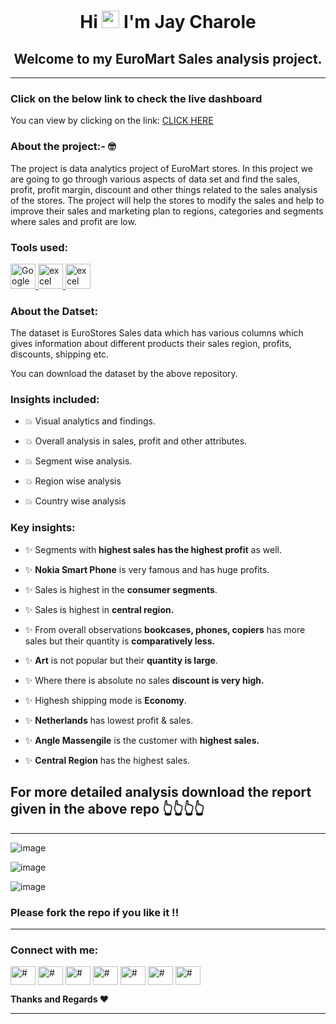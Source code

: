 <h1 align="center">Hi <img loading="lazy" src="https://raw.githubusercontent.com/iampavangandhi/iampavangandhi/master/gifs/Hi.gif" width= "28px"/> I'm Jay Charole</h1>


<h2 align="center">Welcome to my EuroMart Sales analysis project.</h2>

---
### Click on the below link to check the live dashboard
You can view by clicking on the link: <a href="https://datastudio.google.com/reporting/5ce9261e-381e-4053-a8fe-9c4c1ccf1cf8">CLICK HERE</a>

### About the project:- 🤓
The project is data analytics project of EuroMart stores. In this project we are going to go through various aspects of data set and find the sales, profit, profit margin, discount and other things related to the sales analysis of the stores. The project will help the stores to modify the sales and help to improve their sales and marketing plan to regions, categories and segments where sales and profit are low.

### Tools used:
<p>
  <a href="https://www.python.org" target="_blank"> <img loading="lazy" src="https://encrypted-tbn0.gstatic.com/images?q=tbn:ANd9GcTpVNZbKZOkpit_fOp3ONSt4o4vuU-8QqFGh3NNZmP_fGKHYz7qqPYrn_geo9EONdKiZzk&usqp=CAU" alt="Google Data studio" width="40" height="40"/> </a>
<a href="https://www.python.org" target="_blank"> <img loading="lazy" src="https://webobjects2.cdw.com/is/image/CDW/5300125?$product-main$" alt="excel" width="40" height="40"/> </a>
<a href="https://www.python.org" target="_blank"> <img loading="lazy" src="https://i.pcmag.com/imagery/reviews/00InVWTsLrQWxxCpsQMKFcl-5.1569482071.fit_scale.size_760x427.jpg" alt="excel" width="40" height="40"/> </a>
</p>

### About the Datset:
The dataset is EuroStores Sales data which has various columns which gives information about different products their sales region, profits, discounts, shipping etc.

You can download the dataset by the above repository.

### Insights included:

- 💥 Visual analytics and findings.

- 💥 Overall analysis in sales, profit and other attributes.

- 💥 Segment wise analysis.

- 💥 Region wise analysis

- 💥 Country wise analysis

### Key insights:

- ✨ Segments with **highest sales has the highest profit** as well.

- ✨ **Nokia Smart Phone** is very famous and has huge profits.

- ✨ Sales is highest in the **consumer segments**.

- ✨ Sales is highest in **central region.**

- ✨ From overall observations **bookcases, phones, copiers** has more sales but their quantity is **comparatively less.**

- ✨ **Art** is not popular but their **quantity is large**.

- ✨ Where there is absolute no sales **discount is very high.**

- ✨ Highesh shipping mode is **Economy**.

- ✨ **Netherlands** has lowest profit & sales.

- ✨ **Angle Massengile** is the customer with **highest sales.**

- ✨ **Central Region** has the highest sales.




## For more detailed analysis download the report given in the above repo 👆👆👆👆


---

![image](https://user-images.githubusercontent.com/49811782/135090018-8b039168-567c-42e6-b567-a8bebaf80307.png)

![image](https://user-images.githubusercontent.com/49811782/135090045-08d1f53f-e1b0-4d21-aad9-cf7733a57efe.png)

![image](https://user-images.githubusercontent.com/49811782/135090065-5de6e705-24b3-4015-beed-9f0b43fcccc5.png)

### Please fork the repo if you like it !! 
---
<p align="left">
<h3 align="left">Connect with me:</h3>
<a href="https://twitter.com/CharoleJay"><img align="center" src="https://cdn.jsdelivr.net/npm/simple-icons@3.0.1/icons/twitter.svg" alt="#" height="30" width="40" /></a>
<a href="https://www.linkedin.com/in/jay-charole-2ab005153/"><img align="center" src="https://cdn.jsdelivr.net/npm/simple-icons@3.0.1/icons/linkedin.svg" alt="#" height="30" width="40" /></a>
<a href="#" target="blank"><img align="center" src="https://cdn.jsdelivr.net/npm/simple-icons@3.0.1/icons/stackoverflow.svg" alt="#" height="30" width="40" /></a>
<a href="https://www.kaggle.com/jaycharole" target="blank"><img align="center" src="https://cdn.jsdelivr.net/npm/simple-icons@3.0.1/icons/kaggle.svg" alt="#" height="30" width="40" /></a>
<a href="https://www.instagram.com/im_jaycharole004/" target="blank"><img align="center" src="https://cdn.jsdelivr.net/npm/simple-icons@3.0.1/icons/instagram.svg" alt="#" height="30" width="40" /></a>
<a href="#" target="blank"><img align="center" src="https://cdn.jsdelivr.net/npm/simple-icons@3.0.1/icons/medium.svg" alt="#" height="30" width="40" /></a>
<a href="#" target="blank"><img align="center" src="https://cdn.jsdelivr.net/npm/simple-icons@3.0.1/icons/geeksforgeeks.svg" alt="#" height="30" width="40" /></a>
</p>

**Thanks and Regards ❤**
<hr/>
